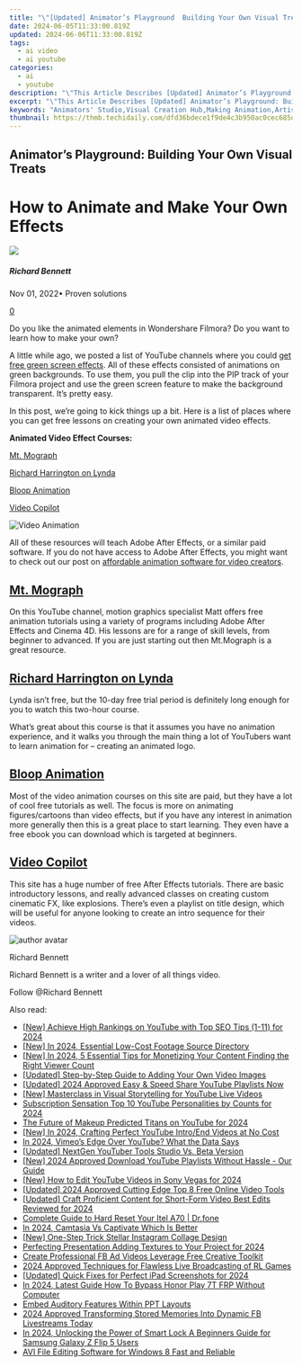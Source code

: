 ```yaml
---
title: "\"[Updated] Animator’s Playground  Building Your Own Visual Treats for 2024\""
date: 2024-06-05T11:33:00.819Z
updated: 2024-06-06T11:33:00.819Z
tags:
  - ai video
  - ai youtube
categories:
  - ai
  - youtube
description: "\"This Article Describes [Updated] Animator’s Playground: Building Your Own Visual Treats for 2024\""
excerpt: "\"This Article Describes [Updated] Animator’s Playground: Building Your Own Visual Treats for 2024\""
keywords: "Animators' Studio,Visual Creation Hub,Making Animation,Artistic Illustration Space,DIY Anime Crafting,Imaginative Graphics Realm,Handmade Cartoons Haven"
thumbnail: https://thmb.techidaily.com/dfd36bdece1f9de4c3b950ac0cec685d6ee5d1281721c2dd1a2340c4240b4f62.png
---
```


## Animator’s Playground: Building Your Own Visual Treats

# How to Animate and Make Your Own Effects

![](https://images.wondershare.com/filmora/article-images/richard-bennett.jpg)

##### Richard Bennett

 Nov 01, 2022• Proven solutions

[0](#commentsBoxSeoTemplate)

Do you like the animated elements in Wondershare Filmora? Do you want to learn how to make your own?

A little while ago, we posted a list of YouTube channels where you could [get free green screen effects](https://tools.techidaily.com/wondershare/filmora/download/). All of these effects consisted of animations on green backgrounds. To use them, you pull the clip into the PIP track of your Filmora project and use the green screen feature to make the background transparent. It’s pretty easy.

In this post, we’re going to kick things up a bit. Here is a list of places where you can get free lessons on creating your own animated video effects.

**Animated Video Effect Courses:**

[Mt. Mograph](#mtmograph)

[Richard Harrington on Lynda](#lynda)

[Bloop Animation](#bloop)

[Video Copilot](#videocopilot)

 ![Video Animation](https://images.wondershare.com/filmora/article-images/animated-video-effects.png)

 All of these resources will teach Adobe After Effects, or a similar paid software. If you do not have access to Adobe After Effects, you might want to check out our post on [affordable animation software for video creators](https://www.filmora.io/community-blog/free-or-cheap-animation-software-for-video-creators-122.html).

## **[Mt. Mograph](https://www.youtube.com/channel/UCSUSgx9qc%5FNydrOL59xbJIA)**

On this YouTube channel, motion graphics specialist Matt offers free animation tutorials using a variety of programs including Adobe After Effects and Cinema 4D. His lessons are for a range of skill levels, from beginner to advanced. If you are just starting out then Mt.Mograph is a great resource.

## **[Richard Harrington on Lynda](https://www.lynda.com/Rich-Harrington/120-1.html)**

Lynda isn’t free, but the 10-day free trial period is definitely long enough for you to watch this two-hour course.

What’s great about this course is that it assumes you have no animation experience, and it walks you through the main thing a lot of YouTubers want to learn animation for – creating an animated logo.

## **[Bloop Animation](https://www.bloopanimation.com/)**

 Most of the video animation courses on this site are paid, but they have a lot of cool free tutorials as well. The focus is more on animating figures/cartoons than video effects, but if you have any interest in animation more generally then this is a great place to start learning. They even have a free ebook you can download which is targeted at beginners.

## **[Video Copilot](http://www.videocopilot.net/)**

This site has a huge number of free After Effects tutorials. There are basic introductory lessons, and really advanced classes on creating custom cinematic FX, like explosions. There’s even a playlist on title design, which will be useful for anyone looking to create an intro sequence for their videos.

![author avatar](https://images.wondershare.com/filmora/article-images/richard-bennett.jpg)

Richard Bennett

Richard Bennett is a writer and a lover of all things video.

Follow @Richard Bennett

<span class="atpl-alsoreadstyle">Also read:</span>
<div><ul>
<li><a href="https://facebook-video-footage.techidaily.com/new-achieve-high-rankings-on-youtube-with-top-seo-tips-1-11-for-2024/"><u>[New] Achieve High Rankings on YouTube with Top SEO Tips (1-11) for 2024</u></a></li>
<li><a href="https://facebook-video-footage.techidaily.com/new-in-2024-essential-low-cost-footage-source-directory/"><u>[New] In 2024, Essential Low-Cost Footage Source Directory</u></a></li>
<li><a href="https://facebook-video-footage.techidaily.com/new-in-2024-5-essential-tips-for-monetizing-your-content-finding-the-right-viewer-count/"><u>[New] In 2024, 5 Essential Tips for Monetizing Your Content  Finding the Right Viewer Count</u></a></li>
<li><a href="https://facebook-video-footage.techidaily.com/updated-step-by-step-guide-to-adding-your-own-video-images/"><u>[Updated] Step-by-Step Guide to Adding Your Own Video Images</u></a></li>
<li><a href="https://facebook-video-footage.techidaily.com/updated-2024-approved-easy-and-speed-share-youtube-playlists-now/"><u>[Updated] 2024 Approved  Easy & Speed  Share YouTube Playlists Now</u></a></li>
<li><a href="https://facebook-video-footage.techidaily.com/new-masterclass-in-visual-storytelling-for-youtube-live-videos/"><u>[New] Masterclass in Visual Storytelling for YouTube Live Videos</u></a></li>
<li><a href="https://facebook-video-footage.techidaily.com/subscription-sensation-top-10-youtube-personalities-by-counts-for-2024/"><u>Subscription Sensation  Top 10 YouTube Personalities by Counts for 2024</u></a></li>
<li><a href="https://facebook-video-footage.techidaily.com/the-future-of-makeup-predicted-titans-on-youtube-for-2024/"><u>The Future of Makeup  Predicted Titans on YouTube for 2024</u></a></li>
<li><a href="https://facebook-video-footage.techidaily.com/new-in-2024-crafting-perfect-youtube-introend-videos-at-no-cost/"><u>[New] In 2024, Crafting Perfect YouTube Intro/End Videos at No Cost</u></a></li>
<li><a href="https://facebook-video-footage.techidaily.com/in-2024-vimeos-edge-over-youtube-what-the-data-says/"><u>In 2024, Vimeo’s Edge Over YouTube? What the Data Says</u></a></li>
<li><a href="https://facebook-video-footage.techidaily.com/updated-nextgen-youtuber-tools-studio-vs-beta-version/"><u>[Updated] NextGen YouTuber Tools  Studio Vs. Beta Version</u></a></li>
<li><a href="https://facebook-video-footage.techidaily.com/new-2024-approved-download-youtube-playlists-without-hassle-our-guide/"><u>[New] 2024 Approved  Download YouTube Playlists Without Hassle - Our Guide</u></a></li>
<li><a href="https://facebook-video-footage.techidaily.com/new-how-to-edit-youtube-videos-in-sony-vegas-for-2024/"><u>[New] How to Edit YouTube Videos in Sony Vegas for 2024</u></a></li>
<li><a href="https://facebook-video-footage.techidaily.com/updated-2024-approved-cutting-edge-top-8-free-online-video-tools/"><u>[Updated] 2024 Approved  Cutting Edge  Top 8 Free Online Video Tools</u></a></li>
<li><a href="https://facebook-video-footage.techidaily.com/updated-craft-proficient-content-for-short-form-video-best-edits-reviewed-for-2024/"><u>[Updated] Craft Proficient Content for Short-Form Video  Best Edits Reviewed for 2024</u></a></li>
<li><a href="https://techidaily.com/complete-guide-to-hard-reset-your-itel-a70-drfone-by-drfone-reset-android-reset-android/"><u>Complete Guide to Hard Reset Your Itel A70 | Dr.fone</u></a></li>
<li><a href="https://ai-editing-video.techidaily.com/in-2024-camtasia-vs-captivate-which-is-better/"><u>In 2024, Camtasia Vs Captivate Which Is Better</u></a></li>
<li><a href="https://extra-skills.techidaily.com/new-one-step-trick-stellar-instagram-collage-design/"><u>[New] One-Step Trick  Stellar Instagram Collage Design</u></a></li>
<li><a href="https://extra-approaches.techidaily.com/perfecting-presentation-adding-textures-to-your-project-for-2024/"><u>Perfecting Presentation  Adding Textures to Your Project for 2024</u></a></li>
<li><a href="https://facebook-video-files.techidaily.com/create-professional-fb-ad-videos-leverage-free-creative-toolkit/"><u>Create Professional FB Ad Videos  Leverage Free Creative Toolkit</u></a></li>
<li><a href="https://digital-screen-recording.techidaily.com/2024-approved-techniques-for-flawless-live-broadcasting-of-rl-games/"><u>2024 Approved  Techniques for Flawless Live Broadcasting of RL Games</u></a></li>
<li><a href="https://screen-mirroring-recording.techidaily.com/updated-quick-fixes-for-perfect-ipad-screenshots-for-2024/"><u>[Updated] Quick Fixes for Perfect iPad Screenshots for 2024</u></a></li>
<li><a href="https://bypass-frp.techidaily.com/in-2024-latest-guide-how-to-bypass-honor-play-7t-frp-without-computer-by-drfone-android/"><u>In 2024, Latest Guide How To Bypass Honor Play 7T FRP Without Computer</u></a></li>
<li><a href="https://extra-hints.techidaily.com/embed-auditory-features-within-ppt-layouts/"><u>Embed Auditory Features Within PPT Layouts</u></a></li>
<li><a href="https://facebook-video-content.techidaily.com/2024-approved-transforming-stored-memories-into-dynamic-fb-livestreams-today/"><u>2024 Approved  Transforming Stored Memories Into Dynamic FB Livestreams Today</u></a></li>
<li><a href="https://android-unlock.techidaily.com/in-2024-unlocking-the-power-of-smart-lock-a-beginners-guide-for-samsung-galaxy-z-flip-5-users-by-drfone-android/"><u>In 2024, Unlocking the Power of Smart Lock A Beginners Guide for Samsung Galaxy Z Flip 5 Users</u></a></li>
<li><a href="https://ai-vdieo-software.techidaily.com/avi-file-editing-software-for-windows-8-fast-and-reliable/"><u>AVI File Editing Software for Windows 8 Fast and Reliable</u></a></li>
</ul></div>

<ins class="adsbygoogle"
      style="display:block"
      data-ad-client="ca-pub-7571918770474297"
      data-ad-slot="8358498916"
      data-ad-format="auto"
      data-full-width-responsive="true"></ins>